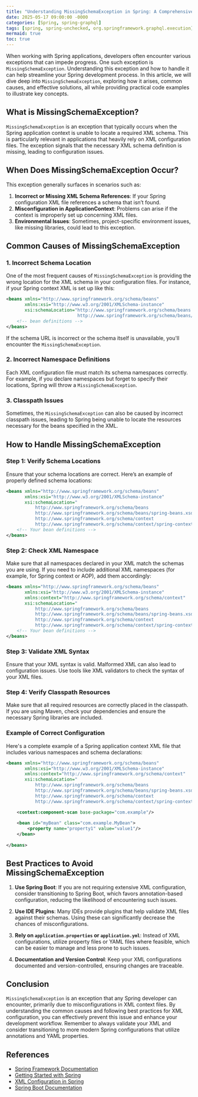 ```yaml
---
title: "Understanding MissingSchemaException in Spring: A Comprehensive Guide"
date: 2025-05-17 09:00:00 -0000
categories: [Spring, spring-graphql]
tags: [spring, spring-unchecked, org.springframework.graphql.execution]
mermaid: true
toc: true
---
```



When working with Spring applications, developers often encounter various exceptions that can impede progress. One such exception is `MissingSchemaException`. Understanding this exception and how to handle it can help streamline your Spring development process. In this article, we will dive deep into `MissingSchemaException`, exploring how it arises, common causes, and effective solutions, all while providing practical code examples to illustrate key concepts.

## What is MissingSchemaException?

`MissingSchemaException` is an exception that typically occurs when the Spring application context is unable to locate a required XML schema. This is particularly relevant in applications that heavily rely on XML configuration files. The exception signals that the necessary XML schema definition is missing, leading to configuration issues.

## When Does MissingSchemaException Occur?

This exception generally surfaces in scenarios such as:

1. **Incorrect or Missing XML Schema References**: If your Spring configuration XML file references a schema that isn’t found.
2. **Misconfiguration in ApplicationContext**: Problems can arise if the context is improperly set up concerning XML files.
3. **Environmental Issues**: Sometimes, project-specific environment issues, like missing libraries, could lead to this exception.

## Common Causes of MissingSchemaException

### 1. Incorrect Schema Location

One of the most frequent causes of `MissingSchemaException` is providing the wrong location for the XML schema in your configuration files. For instance, if your Spring context XML is set up like this:

```xml
<beans xmlns="http://www.springframework.org/schema/beans"
       xmlns:xsi="http://www.w3.org/2001/XMLSchema-instance"
       xsi:schemaLocation="http://www.springframework.org/schema/beans
                           http://www.springframework.org/schema/beans/spring-beans.xsd">
    <!-- bean definitions -->
</beans>
```

If the schema URL is incorrect or the schema itself is unavailable, you'll encounter the `MissingSchemaException`.

### 2. Incorrect Namespace Definitions

Each XML configuration file must match its schema namespaces correctly. For example, if you declare namespaces but forget to specify their locations, Spring will throw a `MissingSchemaException`.

### 3. Classpath Issues

Sometimes, the `MissingSchemaException` can also be caused by incorrect classpath issues, leading to Spring being unable to locate the resources necessary for the beans specified in the XML.

## How to Handle MissingSchemaException

### Step 1: Verify Schema Locations

Ensure that your schema locations are correct. Here’s an example of properly defined schema locations:

```xml
<beans xmlns="http://www.springframework.org/schema/beans"
       xmlns:xsi="http://www.w3.org/2001/XMLSchema-instance"
       xsi:schemaLocation="
           http://www.springframework.org/schema/beans
           http://www.springframework.org/schema/beans/spring-beans.xsd
           http://www.springframework.org/schema/context
           http://www.springframework.org/schema/context/spring-context.xsd">
    <!-- Your bean definitions -->
</beans>
```

### Step 2: Check XML Namespace

Make sure that all namespaces declared in your XML match the schemas you are using. If you need to include additional XML namespaces (for example, for Spring context or AOP), add them accordingly:

```xml
<beans xmlns="http://www.springframework.org/schema/beans"
       xmlns:xsi="http://www.w3.org/2001/XMLSchema-instance"
       xmlns:context="http://www.springframework.org/schema/context"
       xsi:schemaLocation="
           http://www.springframework.org/schema/beans
           http://www.springframework.org/schema/beans/spring-beans.xsd
           http://www.springframework.org/schema/context
           http://www.springframework.org/schema/context/spring-context.xsd">
    <!-- Your bean definitions -->
</beans>
```

### Step 3: Validate XML Syntax

Ensure that your XML syntax is valid. Malformed XML can also lead to configuration issues. Use tools like XML validators to check the syntax of your XML files.

### Step 4: Verify Classpath Resources

Make sure that all required resources are correctly placed in the classpath. If you are using Maven, check your dependencies and ensure the necessary Spring libraries are included.

### Example of Correct Configuration

Here's a complete example of a Spring application context XML file that includes various namespaces and schema declarations:

```xml
<beans xmlns="http://www.springframework.org/schema/beans"
       xmlns:xsi="http://www.w3.org/2001/XMLSchema-instance"
       xmlns:context="http://www.springframework.org/schema/context"
       xsi:schemaLocation="
           http://www.springframework.org/schema/beans
           http://www.springframework.org/schema/beans/spring-beans.xsd
           http://www.springframework.org/schema/context
           http://www.springframework.org/schema/context/spring-context.xsd">

    <context:component-scan base-package="com.example"/>
    
    <bean id="myBean" class="com.example.MyBean">
        <property name="property1" value="value1"/>
    </bean>
    
</beans>
```

## Best Practices to Avoid MissingSchemaException

1. **Use Spring Boot**: If you are not requiring extensive XML configuration, consider transitioning to Spring Boot, which favors annotation-based configuration, reducing the likelihood of encountering such issues.
   
2. **Use IDE Plugins**: Many IDEs provide plugins that help validate XML files against their schemas. Using these can significantly decrease the chances of misconfigurations.

3. **Rely on `application.properties` or `application.yml`**: Instead of XML configurations, utilize property files or YAML files where feasible, which can be easier to manage and less prone to such issues.

4. **Documentation and Version Control**: Keep your XML configurations documented and version-controlled, ensuring changes are traceable.

## Conclusion

`MissingSchemaException` is an exception that any Spring developer can encounter, primarily due to misconfigurations in XML context files. By understanding the common causes and following best practices for XML configuration, you can effectively prevent this issue and enhance your development workflow. Remember to always validate your XML and consider transitioning to more modern Spring configurations that utilize annotations and YAML properties.

## References

- [Spring Framework Documentation](https://docs.spring.io/spring-framework/docs/current/reference/html/)
- [Getting Started with Spring](https://spring.io/guides/gs/spring-boot/)
- [XML Configuration in Spring]( https://www.baeldung.com/spring-xml-configuration)
- [Spring Boot Documentation](https://docs.spring.io/spring-boot/docs/current/reference/htmlsingle/)